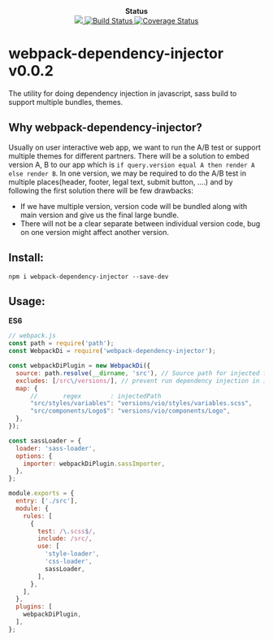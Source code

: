 <div align="center"><strong>Status</strong></div>

<div align="center">
  <a href="https://david-dm.org/sonybinhle/webpack-dependency-injector" title="dependencies status">
    <img src="https://david-dm.org/sonybinhle/webpack-dependency-injector/status.svg"/>
  </a>
  
  <a href="https://travis-ci.org/sonybinhle/webpack-dependency-injector.svg?branch=master">
    <img src="https://travis-ci.org/sonybinhle/webpack-dependency-injector.svg?branch=master" alt="Build Status" />
  </a>
    
  <a href='https://coveralls.io/github/sonybinhle/webpack-dependency-injector?branch=master'>
    <img src='https://coveralls.io/repos/github/sonybinhle/webpack-dependency-injector/badge.svg?branch=master' alt='Coverage Status' />
  </a>

</div>

# webpack-dependency-injector v0.0.2

The utility for doing dependency injection in javascript, sass build to support multiple bundles, themes.

## Why webpack-dependency-injector?

Usually on user interactive web app, we want to run the A/B test or support multiple themes for different partners. There will be a solution to embed version A, B to our app which is `if query.version equal A then render A else render B`. In one version, we may be required to do the A/B test in multiple places(header, footer, legal text, submit button, ....) and by following the first solution there will be few drawbacks:

* If we have multiple version, version code will be bundled along with main version and give us the final large bundle.
* There will not be a clear separate between individual version code, bug on one version might affect another version.

## Install:

```shell
npm i webpack-dependency-injector --save-dev
```

## Usage:

<strong>ES6</strong>

```javascript
// webpack.js
const path = require('path');
const WebpackDi = require('webpack-dependency-injector');

const webpackDiPlugin = new WebpackDi({
  source: path.resolve(__dirname, 'src'), // Source path for injected files
  excludes: [/src\/versions/], // prevent run dependency injection in injected path to avoid accident loop import 
  map: {
      //       regex        : injectedPath
      "src/styles/variables": "versions/vio/styles/variables.scss",
      "src/components/Logo$": "versions/vio/components/Logo",
  },
});

const sassLoader = {
  loader: 'sass-loader',
  options: {
    importer: webpackDiPlugin.sassImporter,
  },
}; 

module.exports = {
  entry: ['./src'],
  module: {
    rules: [
      { 
        test: /\.scss$/,
        include: /src/,
        use: [
          'style-loader',
          'css-loader',
          sassLoader,
        ],
      },
    ],
  },
  plugins: [
    webpackDiPlugin,
  ],
};
```